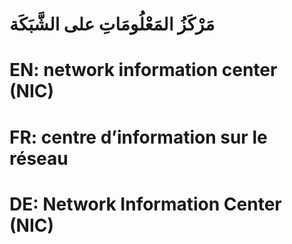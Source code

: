# مَرْكَزُ المَعْلُومَاتِ على الشَّبَكَة

# EN: network information center (NIC)

# FR: centre d’information sur le réseau

# DE: Network Information Center (NIC)
